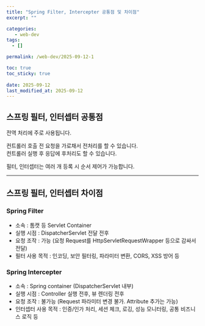 ```yaml
---
title: "Spring Filter, Intercepter 공통점 및 차이점"
excerpt: ""

categories:
   - web-dev
tags:
  - []

permalink: /web-dev/2025-09-12-1

toc: true
toc_sticky: true
 
date: 2025-09-12
last_modified_at: 2025-09-12
---
```


## 스프링 필터, 인터셉터 공통점
전역 처리에 주로 사용됩니다.

컨트롤러 호출 전 요청을 가로채서 전처리를 할 수 있습니다.  
컨트롤러 실행 후 응답에 후처리도 할 수 있습니다.

필터, 인터셉터는 여러 개 등록 시 순서 제어가 가능합니다.

---

## 스프링 필터, 인터셉터 차이점

### Spring Filter
- 소속 : 톰캣 등 Servlet Container
- 실행 시점 : DispatcherServlet 전달 전후
- 요청 조작 : 가능 (요청 Request를 HttpServletRequestWrapper 등으로 감싸서 전달)
- 필터 사용 목적 : 인코딩, 보안 필터링, 파라미터 변환, CORS, XSS 방어 등

### Spring Intercepter
- 소속 : Spring container (DispatcherServlet 내부)
- 실행 시점 : Controller 실행 전후, 뷰 렌더링 전후
- 요청 조작 : 불가능 (Request 파라미터 변경 불가. Attribute 추가는 가능)
- 인터셉터 사용 목적 : 인증/인가 처리, 세션 체크, 로깅, 성능 모니터링, 공통 비즈니스 로직 등

